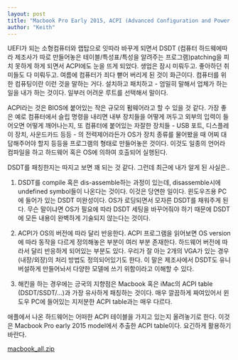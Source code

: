 ```yaml
---
layout: post
title: "Macbook Pro Early 2015, ACPI (Advanced Configuration and Power Interface) table"
author: "Keith"
---
```



UEFI가 되는 소형컴퓨터와 랩탑으로 잇따라 바꾸게 되면서 DSDT (컴퓨터 하드웨에따라 제조사가 따로 만들어놓은 테이블/특성표/특성을 알려주는 프로그램)patching을 피치 못하게 하게 되면서 ACPI에도 눈을 뜨게 되었다. 생업은 잠시 미뤄두고. 좋아하던 취미들도 다 미뤄두고. 여름에 컴퓨터가 죄다 뻗어 버리게 된 것이 화근이다. 컴퓨터를 위한 컴퓨팅이란 이런 것을 말하는 거다. 설치하고 패치하고 - 엄밀히 말해서 업체가 하는 일을 내가 하는 것이다. 일부러 어려운 루트를 선택해서 말이다.




ACPI라는 것은 BIOS에 붙어있는 작은 규모의 펌웨어라고 할 수 있을 것 같다. 가장 좋은 예로 컴퓨터에서 슬립 명령을 내리면 내부 장치들을 어떻게 꺼두고 외부의 입력이 들어오면 어떻게 깨어나는지, 또 컴퓨터에 붙어있는 자잘한 장치들 - USB 포트, 디스플레이 장치, 사운드카드 등등 - 의 전력제어라든가 OS가 장치 종류를 물어봤을 때 어찌 대답해주어야 할지 등등을 프로그램의 형태로 만들어놓은 것이다. 이것도 일종의 언어라 컴파일을 하고 하드웨어 혹은 OS에 의하여 호출되어 실행된다.




DSDT를 패칭한지는 따지고 보면 꽤 되는 것 같다. 그런데 최근에 내가 알게 된 사실은..




1) DSDT를 compile 혹은 dis-assemble하는 과정이 있는데, disassemble시에 undefined symbol들이 나온다는 것이다. 이것은 당연한 일이다. 윈도우즈용 PC에 들어가 있는 DSDT 미완성이다. OS가 로딩되면서 모자른 DSDT를 채워주게 된다. 무슨 말이냐면 OS가 필요에 따라 DSDT 세팅을 바꾸어줘야 하기 때문에 DSDT에 모든 내용이 완벽하게 기술되지 않는다는 것이다. 




2) ACPI가 OS의 버전에 따라 달리 반응한다. ACPI 프로그램을 읽어보면 OS version에 따라 동작을 다르게 정의해놓은 부분이 여러 부분 존재한다. 하드웨어 버전에 따라서 달리 반응하게 되어있는 부분도 있다. 우리가 잘 아는 2개의 VGA가 있는 경우 (내장/외장)의 처리 방법도 정의되어있기도 한다. 이 말은 제조사에서 DSDT도 유니버설하게 만들어놔서 다양한 모델에 쓰기 위함이라고 이해할 수 있다.




3) 해킨을 하는 경우에는 긍국의 지향점은 Macbook 혹은 iMac의 ACPI table (DSDT/SSDT/...)과 가장 유사하게 패칭하는 것이다. 매우 깔끔하게 짜여있어서 윈도우 PC에 들어있는 지저분한 ACPI table과는 매우 다르다. 




애플에서 나온 하드웨어는 어떠한 ACPI 테이블을 가지고 있는지 올려놓기로 한다. 이것은 Macbook Pro early 2015 model에서 추출한 ACPI table이다. 요긴하게 활용하기 바란다.






[ macbook_all.zip](http://tonebrew.tistory.com/attachment/cfile10.uf@2303703755E528C935D76A.zip)









